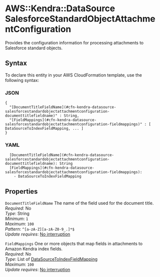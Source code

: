 # AWS::Kendra::DataSource SalesforceStandardObjectAttachmentConfiguration<a name="aws-properties-kendra-datasource-salesforcestandardobjectattachmentconfiguration"></a>

Provides the configuration information for processing attachments to Salesforce standard objects\.

## Syntax<a name="aws-properties-kendra-datasource-salesforcestandardobjectattachmentconfiguration-syntax"></a>

To declare this entity in your AWS CloudFormation template, use the following syntax:

### JSON<a name="aws-properties-kendra-datasource-salesforcestandardobjectattachmentconfiguration-syntax.json"></a>

```
{
  "[DocumentTitleFieldName](#cfn-kendra-datasource-salesforcestandardobjectattachmentconfiguration-documenttitlefieldname)" : String,
  "[FieldMappings](#cfn-kendra-datasource-salesforcestandardobjectattachmentconfiguration-fieldmappings)" : [ DataSourceToIndexFieldMapping, ... ]
}
```

### YAML<a name="aws-properties-kendra-datasource-salesforcestandardobjectattachmentconfiguration-syntax.yaml"></a>

```
  [DocumentTitleFieldName](#cfn-kendra-datasource-salesforcestandardobjectattachmentconfiguration-documenttitlefieldname): String
  [FieldMappings](#cfn-kendra-datasource-salesforcestandardobjectattachmentconfiguration-fieldmappings):
    - DataSourceToIndexFieldMapping
```

## Properties<a name="aws-properties-kendra-datasource-salesforcestandardobjectattachmentconfiguration-properties"></a>

`DocumentTitleFieldName` <a name="cfn-kendra-datasource-salesforcestandardobjectattachmentconfiguration-documenttitlefieldname"></a>
The name of the field used for the document title\.  
_Required_: No  
_Type_: String  
_Minimum_: `1`  
_Maximum_: `100`  
_Pattern_: `^[a-zA-Z][a-zA-Z0-9_.]*$`  
_Update requires_: [No interruption](https://docs.aws.amazon.com/AWSCloudFormation/latest/UserGuide/using-cfn-updating-stacks-update-behaviors.html#update-no-interrupt)

`FieldMappings` <a name="cfn-kendra-datasource-salesforcestandardobjectattachmentconfiguration-fieldmappings"></a>
One or more objects that map fields in attachments to Amazon Kendra index fields\.  
_Required_: No  
_Type_: List of [DataSourceToIndexFieldMapping](aws-properties-kendra-datasource-datasourcetoindexfieldmapping.md)  
_Maximum_: `100`  
_Update requires_: [No interruption](https://docs.aws.amazon.com/AWSCloudFormation/latest/UserGuide/using-cfn-updating-stacks-update-behaviors.html#update-no-interrupt)
